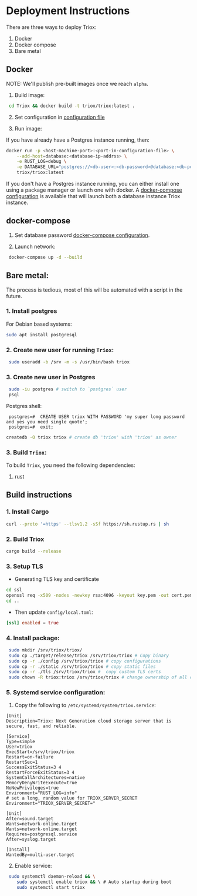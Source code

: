 # Deployment Instructions

There are three ways to deploy Triox:

1. Docker
2. Docker compose
3. Bare metal

## Docker

NOTE: We'll publish pre-built images once we reach `alpha`.

1. Build image:

```bash
 cd Triox && docker build -t triox/triox:latest .
```

2. Set configuration in [configuration file](../config/local.toml)

3. Run image:

If you have already have a Postgres instance running, then:

```bash
docker run -p <host-machine-port>:<port-in-configuration-file> \
	--add-host=database:<database-ip-addrss> \
	-e RUST_LOG=debug \
	-e DATABASE_URL="postgres://<db-user>:<db-password>@database:<db-port>/<db-name>" \
	triox/triox:latest
```

If you don't have a Postgres instance running, you can either install
one using a package manager or launch one with docker. A [docker-compose
configuration]('../docker-compose.yml) is available that will launch both
a database instance Triox instance.

## docker-compose

1. Set database password [docker-compose configuration]('../docker-compose.yml).

2. Launch network:

```bash
 docker-compose up -d --build
```

## Bare metal:

The process is tedious, most of this will be automated with a script in
the future.

### 1. Install postgres

For Debian based systems:

```bash
sudo apt install postgresql
```

### 2. Create new user for running `Triox`:

```bash
 sudo useradd -b /srv -m -s /usr/bin/bash triox
```

### 3. Create new user in Postgres

```bash
 sudo -iu postgres # switch to `postgres` user
 psql
```

Postgres shell:

```psql
 postgres=#  CREATE USER triox WITH PASSWORD 'my super long password and yes you need single quote';
 postgres=#  exit;
```

```bash
createdb -O triox triox # create db 'triox' with 'triox' as owner
```

### 3. Build `Triox`:

To build `Triox`, you need the following dependencies:

1. rust

## Build instructions

### 1. Install Cargo

```bash
curl --proto '=https' --tlsv1.2 -sSf https://sh.rustup.rs | sh
```

### 2. Build Triox

```bash
cargo build --release
```

### 3. Setup TLS

- Generating TLS key and certificate

```bash
cd ssl
openssl req -x509 -nodes -newkey rsa:4096 -keyout key.pem -out cert.pem -days 365
cd ..
```

- Then update `config/local.toml`:

```toml
[ssl] enabled = true
```

### 4. Install package:

```bash
 sudo mkdir /srv/triox/triox/
 sudo cp ./target/release/triox /srv/triox/triox # Copy binary
 sudo cp -r ./config /srv/triox/triox # copy configurations
 sudo cp -r ./static /srv/triox/triox # copy static files
 sudo cp -r ./tls /srv/triox/triox #  copy custom TLS certs
 sudo chown -R triox:triox /srv/triox/triox # change ownership of all copied files to user triox
```

### 5. Systemd service configuration:

1. Copy the following to `/etc/systemd/system/triox.service`:

```systemd
[Unit]
Description=Triox: Next Generation cloud storage server that is secure, fast, and reliable.

[Service]
Type=simple
User=triox
ExecStart=/srv/triox/triox
Restart=on-failure
RestartSec=1
SuccessExitStatus=3 4
RestartForceExitStatus=3 4
SystemCallArchitectures=native
MemoryDenyWriteExecute=true
NoNewPrivileges=true
Environment="RUST_LOG=info"
# set a long, random value for TRIOX_SERVER_SECRET
Environment="TRIOX_SERVER_SECRET="

[Unit]
After=sound.target
Wants=network-online.target
Wants=network-online.target
Requires=postgresql.service
After=syslog.target

[Install]
WantedBy=multi-user.target
```

2. Enable service:

```bash
 sudo systemctl daemon-reload && \
	sudo systemctl enable triox && \ # Auto startup during boot
	sudo systemctl start triox
```

